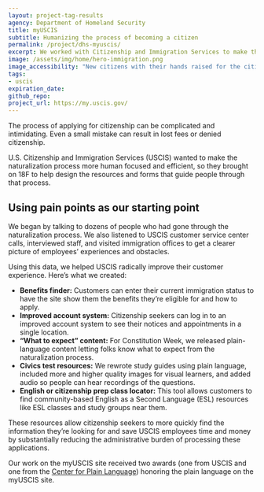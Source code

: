 ```yaml
---
layout: project-tag-results
agency: Department of Homeland Security
title: myUSCIS
subtitle: Humanizing the process of becoming a citizen
permalink: /project/dhs-myuscis/
excerpt: We worked with Citizenship and Immigration Services to make the process of applying for citizenship a little friendlier.
image: /assets/img/home/hero-immigration.png
image_accessibility: "New citizens with their hands raised for the citizenship oath at a naturalization ceremony"
tags:
- uscis
expiration_date:
github_repo:
project_url: https://my.uscis.gov/
---
```


The process of applying for citizenship can be complicated and intimidating. Even a small mistake can result in lost fees or denied citizenship.

U.S. Citizenship and Immigration Services (USCIS) wanted to make the naturalization process more human focused and efficient, so they brought on 18F to help design the resources and forms that guide people through that process.

## Using pain points as our starting point

We began by talking to dozens of people who had gone through the naturalization process. We also listened to USCIS customer service center calls, interviewed staff, and visited immigration offices to get a clearer picture of employees’ experiences and obstacles.

Using this data, we helped USCIS radically improve their customer experience. Here’s what we created:

- **Benefits finder:** Customers can enter their current immigration status to have the site show them the benefits they’re eligible for and how to apply.
- **Improved account system:** Citizenship seekers can log in to an improved account system to see their notices and appointments in a single location.
- **“What to expect” content:** For Constitution Week, we released plain-language content letting folks know what to expect from the naturalization process.
- **Civics test resources:** We rewrote study guides using plain language, included more and higher quality images for visual learners, and added audio so people can hear recordings of the questions.
- **English or citizenship prep class locator:** This tool allows customers to find community-based English as a Second Language (ESL) resources like ESL classes and study groups near them.

These resources allow citizenship seekers to more quickly find the information they’re looking for and save USCIS employees time and money by substantially reducing the administrative burden of processing these applications.

Our work on the myUSCIS site received two awards (one from USCIS and one from the [Center for Plain Language](http://centerforplainlanguage.org/clearmark/2016-clearmark-winners/)) honoring the plain language on the myUSCIS site.

